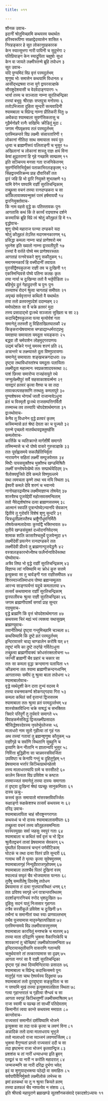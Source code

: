 ```yaml
---
title: ०११

---
```

शौनक उवाच-  
इदानीं श्रोतुमिच्छामि कथयस्व यथार्थतः  
हरिस्वरूपिणा साक्षाद्वेदव्यासेन शासित १  
निरहङ्कार हे सूत लोकानुग्रहकारक  
केन स्यात्सुभगा नारी पापिनी च सुदुर्भगा २  
पतिप्रियाङ्ग केन स्याद्रूपिता चक्षुषोः सुधा  
केन वा जायते लक्ष्मीस्तन्मे ब्रूहि तपोधन ३  
सूत उवाच-  
यदि पुण्यमिदं विप्र वृत्तं परमदुर्लभम्  
शृणुष्व भोः समासेन कथयामि विधानतः ४  
आसीद्भद्रश्रवा राजा युगे द्वापरसञ्ज्ञके  
सौराष्ट्रदेशवासी च वेदवेदाङ्गपारगः ५  
भार्या तस्य च सञ्जाता नाम्ना सुरतिचन्द्रिका  
तस्यां बभूवुः श्रीराज्ञः सप्तपुत्रा मनोरमाः ६  
ततोऽभिजाता दुहिता सुन्दरी सत्यवादिनी  
श्यामबाला च विप्रेन्द्र नाम्ना प्रीतिकरी पितुः ७  
अथैकदा श्यामबाला सुवर्णसिकतासु च  
गूढैर्मनोहरै रत्नैः सखिभिः क्रीडितुं मुदा ८  
जगाम नीपवृक्षस्य तलं परमदुर्लभम्  
एतस्मिन्नन्तरे विप्र लक्ष्मीः संसारतारिणी ९  
लोकानां नीतिदा साथ समायाता स्वयं पुरः  
धृत्वा च ब्राह्मणीरूपं पलिताङ्गी च भूसुर १०  
अखिलानां च लोकानां शास्तू राज्ञः क्षयं विना  
केषां क्षुद्रतराणां हि गृहे गच्छामि साम्प्रतम् ११  
इति सञ्चिन्त्य मनसा गता राजनिकेतनम्  
सुवर्णभित्तिभिर्युक्तं पताकाभिरलङ्कृतम् १२  
सिंहद्वारमतिक्रम्य प्राह दौवारिकीं ततः  
द्वारं जहि हि भो द्वारि नियुक्ते शुभलक्षणे १३  
यामि वेगेन पश्यामि राज्ञीं सुरतिचन्द्रिकाम्  
तच्छ्रुत्वा वचनं तस्या रत्नदण्डकरा च सा  
कोकिलावाक्यवन्मुक्तं परमं हर्षमाययौ १४  
द्वारनियुक्तोवाच-  
किं नाम वहसे वृद्धे कः पतिस्तावकः पुनः  
आगतासि कथं किं ते कार्य्यं राज्ञ्याश्च दर्शने  
कस्मात्किं ब्रूहि विप्रे त्वं श्रोतुं कौतुहलं हि मे १५  
वृद्धोवाच-  
शृणु पोष्ये महाराज पत्न्या दण्डकरे यदा  
श्रोतुं कौतूहलं तेऽस्ति मदागमनकारणम् १६  
प्रसिद्धा कमला नाम्ना चाहं प्राणेश्वरो मम  
भुवनेश इति ख्यातो नाम्ना द्वारवतीपुरी १७  
तस्यां वै वर्त्तते पोष्ये मम प्राणेश्वरस्ततः  
आगताहं रत्नवेत्रकरे शृणु सकौतुकम् १८  
ममागमनकार्यं हि वच्मीदानीं तवाग्रतः  
पुरासीद्वैश्यकुलजा राज्ञी तव च दुःखिनी १९  
एकस्मिन्दिवसे पोष्ये पतिना कलहः कृतः  
तया नार्या च दुःखिन्या ततो वै भर्तृपीडिता २०  
बहिर्भूय द्रुतं गेहाद्रुदन्ती च पुनः पुनः  
तस्याश्च रोदनं श्रुत्वा चागताहं समीपतः २१  
अपृच्छं सर्ववृत्तान्तं कथितो वै यथार्थतः  
तया ततो व्रतवरमुपदेशं ददाम्यहम् २२  
ममोपदेशतः सा वै चक्रे व्रतवरं मुदा  
तस्य प्रसादाद्भो द्वाःस्थे सञ्जाता सुखिता च सा २३  
कदाचिद्वैश्यकुलजा पत्या मृत्योर्वशं गता  
समानेतुं ततस्तौ तु विहिताखिलघातकौ २४  
किङ्करान्प्रेषयामास चण्डाद्यान्धर्मराट्प्रभुः  
यमाज्ञया समायाता यमदूता भयङ्कराः २५  
बद्ध्वा तौ चर्मपाशेन लोहमुद्गरपाणयः  
उद्यमं चक्रिरे गन्तुं यमस्य शरणं प्रति २६  
अत्रान्तरे च लक्ष्म्यास्ते दूता विष्णुपरायणाः  
समानेतुं समायाताः शङ्खचक्रगदाधराः २७  
दृष्ट्वा तथाविधांस्तांश्च यमदूताः पलायिताः  
लक्ष्मीदूता महात्मानः स्वप्रकाशादयस्तथा २८  
पाशं छित्त्वा समारोप्य राजहंसयुते रथे  
जग्मुर्लक्ष्मीपुरं सर्वे सहसाकाशवर्त्मना २९  
यावद्वारं व्रतवरं कृत्वा वैश्या च सा तदा  
तावत्कल्पसहस्राणि तस्थतुः कमलापुरे ३०  
पुण्यशेषस्य भोगार्थं जातौ राजान्वयेऽधुना  
व्रतं च विस्मृतौ द्वाःस्थे राजसम्पत्तिगर्वितौ  
तस्माच्च तव तस्यापि चोपदेशार्थमागता ३१  
द्वाःस्थोवाच-  
केनैव तु विधानेन वृद्धे व्रतवरं कृतम्  
कस्मिन्मासे व्रतं श्रेष्ठं देवता का च पूज्यते ३२  
एतन्मे पृच्छतो मातर्यथावद्वक्तुमर्हसि  
कमलोवाच-  
कार्त्तिके च व्यतिक्रान्ते मार्गशीर्षे समागते  
तस्मिन्मासे च भो पोष्ये वासरे गुरुसञ्ज्ञके ३३  
ततः पूर्वाह्णसमये सकलैर्व्रतिभिर्वृता  
नारायणेन सहितां लक्ष्मीं सम्पूजयेत्ततः ३४  
मिष्टैः पायसयुक्तैश्च भुक्तैश्च खण्डमिश्रितैः  
लक्ष्मीं सन्तोषयेत्प्रेष्ये ततः सम्प्रार्थयेदिदम् ३५  
त्रैलोक्यपूजिते देवि कमले विष्णुवल्लभे  
यथा त्वमचला कृष्णे तथा भव मयि स्थिता ३६  
ईश्वरी कमले देवि शरणं च भवानघे  
नानोपहारद्रव्यैश्च लक्ष्मीमाज्ञाप्य तोषयेत् ३७  
शास्त्रैश्च पूजयेद्देवीं महोत्सवसमन्विताम्  
ततो नैवेद्यशेषांश्च दत्वा ब्राह्मणसत्तमम् ३८  
आत्मानं स्वपतिं पुत्रान्पोष्येऽन्यानपि सेवकान्  
द्वितीये तु गुरोर्वारे विशेषं शृणु सुन्दरि ३९  
चित्रधूलीप्रशस्तैश्च भ्राष्ट्रैर्गोधूमनिर्मितैः  
तोषयेत्कमलादेव्याः कुर्य्याद्वै भक्तिभावतः ४०  
तृतीये खण्डसंयुक्तं दध्योदननिवेदनम्  
शामाक शालि कासारैश्चतुर्थे पूजयेन्मुदा ४१  
लक्ष्मीदेवीं प्रयत्नेन रत्नदण्डकरे ततः  
लक्ष्मीदेवी प्रीतये तु ब्राह्मणान्पूजयेद्धनैः ४२  
वस्त्रालङ्कारभोज्यैश्च फलैर्नानाविधैस्तथा  
पोष्योवाच-  
अत्रैव तिष्ठ भो वृद्धे राज्ञीं सुरतिचन्द्रिकाम् ४३  
विज्ञाप्य त्वां नयिष्यामि मा क्रोधं कुरु सत्तमे  
इत्युक्त्वा सा तु चार्वङ्गी गता राज्ञीसमीपतः ४४  
शिरस्यञ्जलिमाधाय पोष्या ब्रह्मन्समूलतः  
आरभ्य साङ्गपर्यन्तं यदूचे कमलालया ४५  
तत्सर्वं कथयामास राज्ञीं सुरतिचन्द्रिकाम्  
द्वारपालीवचः श्रुत्वा राज्ञी सुरतिचन्द्रिका ४६  
जगाम ब्राह्मणीपार्श्वं सगर्वा प्राह सुन्दर  
राज्ञ्युवाच-  
वृद्धे ब्राह्मणि किं वृत्तं चोपदेशार्थमागता ४७  
कथयस्व चिरं मह्यं भयं त्यक्त्वा यथासुखम्  
ब्राह्मण्युवाच-  
तवानीतिमहं दृष्ट्वा गन्तुमिच्छामि चञ्चला ४८  
कथयिष्यामि किं दुष्टे व्रतं परमदुर्लभम्  
इन्दिरावासरे चाद्य चाण्डालेन करोषि यत् ४९  
तद्दृष्टं मयि का दुष्टे तद्गेहे गर्वितेऽधुना  
तच्छ्रुत्वा ब्राह्मणीवाक्यं क्रोधसंरक्तलोचना ५०  
जरन्तीं ब्राह्मणीं चैव प्रहारं च चकार सा  
ततः सा कमला वृद्धा क्रन्दमाना पलायिता ५१  
क्रीडमाना ततः श्यामा ब्राह्मणीक्रन्दनध्वनिम्  
आगतास्याः समीपं तु श्रुत्वा बाला तपोधना ५२  
श्यामाबालोवाच-  
वृद्धे व्यथेदृशी केन दत्ता तुभ्यं वदस्व मे  
तस्या वचनमाकर्ण्य शोकगद्गदया गिरा ५३  
कमला कथितं सर्वं वृत्तान्तं द्विजसत्तम  
श्यामाबाला ततः श्रुत्वा व्रतं परमदुर्ल्लभम् ५४  
शास्त्रोक्तविधिना चक्रे सश्रद्धं च सभक्तितः  
त्रिवारे परिपूर्णे तु तुर्यवारे समागते ५५  
विवाहकर्मसंसिद्धं द्विजलक्ष्मीप्रसादतः  
श्रीसिद्धेश्वरदेवस्य नृपतेर्भूपतेजसः ५६  
मालाधरो नाम सुतो गृहीत्वा तां गृहं गतः  
अथ तस्यां गतायां तु ब्रह्मन्शृणुष्व कौतुकम् ५७  
राज्ञीगृहे च सर्वाणि स्थितानि सुबहूनि च  
द्रव्याणि केन नीतानि न ज्ञातान्यपि भूसुर ५८  
निर्वित्ता बुद्धिहीना सा चान्नवस्त्रविवर्जिता  
उपविष्टा च केनापि गन्तुं च दुहितुर्गृहम् ५९  
प्रेषयामास भर्त्तारं किञ्चित्प्रार्थनहेतवे  
तस्य मालाधरस्यापि ग्रामे च सरसीतटे ६०  
कालेन कियता विप्र प्रविवेश च कष्टतः  
तस्माज्जलं समानेतुं तस्या दास्यः समागताः  
तं दृष्ट्वा दुःखिनां श्रेष्ठं पप्रच्छुः सानुकम्पिताः ६१  
दास्य ऊचुः-  
कस्त्वं कुतः समायातो मांसरक्तविवर्ज्जितः  
रूक्षाङ्गो रूक्षकेशश्च तत्सर्वं कथयस्व नः ६२  
दरिद्र उवाच-  
श्यामाबालापिता चाहं सौराष्ट्रनगरागतः  
कथयध्वं च भो दास्यः श्यामाबालासमीपतः ६३  
तच्छ्रुत्वा वचनं तस्य कौतूहलसमन्विताः  
परस्परमुखाः सर्वा जहसुः स्वपुरं गताः ६४  
श्यामाबाला च कथितं सर्वं वृत्तं च भो द्विज  
श्रुत्वैतद्वचनं तासां प्रेषयामास सेवकान् ६५  
पुष्पतैलं दिव्यवस्त्रं चन्दनं पर्णवीटिकाम्  
घोटकं च तथा दत्वा पितरं प्रति सुन्दरी ६६  
गत्वाथ सर्वे ते भृत्याः कृत्वा सुवेषमुत्तमम्  
श्यामाबालागृहं निन्युर्देवराजगृहोपमम् ६७  
श्यामाबाला ततश्चैव पितरं दुखिनां वरम्  
श्याल्यन्नं सघृतं चैव भोजयामास यत्नतः ६८  
तुर्येषु समतीतेषु दिवसेषु तपोधन  
प्रेषयामास तं दत्वा गुप्तपात्रस्थितं धनम् ६९  
ततः प्रविश्य स्वगृहे धनं पात्रान्तरस्थितम्  
ददर्शाङ्गारनिचयं रुरोद भृशदुःखितः ७०  
दुहितुः सदनं यातुं निःससार गृहागतः  
तत्रैव सरसीकूले प्रविवेश च दुःखिनी ७१  
तथैनां च समानीतां यथा स्याः प्राणवल्लभाम्  
तथैव पूजयामास मातृस्नेहात्पतिव्रता ७२  
एतस्मिन्समये विप्र लक्ष्मीवासरमुत्तमम्  
श्यामाबाला कारयितुं मनश्चक्रे च मातरम् ७३  
तस्या माता दरिद्राणि भुक्त्वा वैकान्तिकेपि च  
शावकानां तु चोच्छिष्टं लक्ष्मीकोपसमन्विता ७४  
इन्दिरायास्तृतीयानि वासराणि गतान्यपि  
चतुर्थवासरे तां तत्कारयामास सा दृढम् ७५  
आगता नगरं सा वै राज्ञी सुरतिचन्द्रिका  
दृष्ट्वा गृहं तथा दिव्यमिन्दिरायाः प्रसादतः ७६  
श्यामाबाला च विप्रेन्द्र कदाचित्समये पुनः  
मातुर्गृहं गता चाथ ऐश्वर्यस्य दिदृक्षया ७७  
श्यामाबालां ततो दूराद्दृष्ट्वा सङ्कुपिता च सा  
न पश्यामि मुखं तस्या इत्युक्त्वालक्षिता स्थिता ७८  
गत्वा गृहान्तरालं च गृहीत्वा सैन्धवं च सा  
आगता स्वगृहं किञ्चित्तूष्णीं लक्ष्मीसमाश्रितम् ७९  
राजा स्वामी च पप्रच्छ तां साध्वीं पतिदेवताम्  
किमानीतं त्वया कान्ते कथयस्व ममाग्रतः ८०  
कान्तोवाच-  
राज्यसारं समानीतं दर्शयिष्यामि भोजने  
इत्युक्त्वा सा तदा पाकं कृत्वा च लवणं विना ८१  
अन्नादिकं ततो दत्वा मालाधराय भूभुजे  
ततो मालाधरो राजा व्यञ्जनं लवणवर्जितम् ८२  
भुक्त्वा वैगुण्यतां प्राप्तो राज्यसारं ददौ च सा  
तदा हृष्टमना राजा भोजनं कृतवान्द्विज ८३  
प्रशशंस च तां नारीं धन्याधन्या इति ब्रुवन्  
एतद्व्रतं च या नारी न करोति महादरात् ८४  
जन्मजन्मनि सा नारी दरिद्रा दुर्भगा भवेत्  
इदं या शृणुयाद्भक्त्या पठेद्यो वा समाहितः ८५  
सर्वपापैर्विनिर्मुक्तो लक्ष्मीलोकं लभेच्च सः  
इमां व्रतकथां या तु न श्रुत्वा क्रियते व्रतम्  
तस्या व्रतफलं चैव नश्यत्येव न संशयः ८६  
इति श्रीपाद्मे महापुराणे ब्रह्मखण्डे सूतशौनकसंवादे एकादशोऽध्यायः ११
